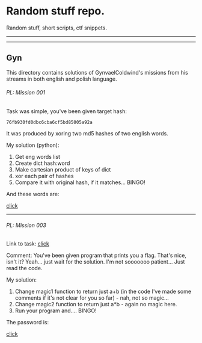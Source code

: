 # Random stuff repo.

Random stuff, short scripts, ctf snippets.

***
***


## Gyn

This directory contains solutions of GynvaelColdwind's missions from his streams in both english and polish language.



###### PL: Mission 001

Task was simple, you've been given target hash:

`76fb930fd0dbc6cba6cf5bd85005a92a`

It was produced by xoring two md5 hashes of two english words.

My solution (python):

1. Get eng words list
2. Create dict hash:word
3. Make cartesian product of keys of dict
4. xor each pair of hashes 
5. Compare it with original hash, if it matches... BINGO! 




And these words are:


[click](gyn/challenge/pl/001/solution)


***

###### PL: Mission 003

Link to task:
[click](http://gynvael.vexillium.org/ext/8849db568879b4549b06c85056ca7e55f04c2229.txt)

Comment: You've been given program that prints you a flag. That's nice, isn't it? Yeah... just wait for the solution. I'm not sooooooo patient... Just read the code. 

My solution:

1. Change magic1 function to return just a+b (in the code I've made some comments if it's not clear for you so far) - nah, not so magic...
2. Change magic2 function to return just a*b - again no magic here.
3. Run your program and.... BINGO!

The password is:


[click](gyn/challenge/pl/003/solution)


